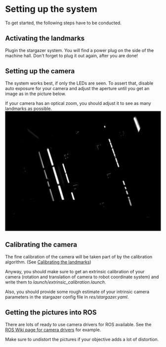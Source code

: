 # Setting up the system
To get started, the following steps have to be conducted.

## Activating the landmarks
Plugin the stargazer system. You will find a power plug on the side of the machine hall.
Don't forget to plug it out again, after you are done!

## Setting up the camera
The system works best, if only the LEDs are seen. To assert that, disable auto exposure for your camera and adjust the aperture until you get an image as in the picture below.

If your camera has an optical zoom, you should adjust it to see as many landmarks as possible.
![Optimal camera setup](camera_raw_image.png)

## Calibrating the camera
The fine calibration of the camera will be taken part of by the calibration algorithm. (See [Calibrating the landmarks](doc/Calibration.md))  

Anyway, you should make sure to get an extrinsic calibration of your camera (rotation and translation of camera to robot coordinate system) and write them to _launch/extrinsic_calibration.launch_.

Also, you should provide some rough estimate of your intrinsic camera parameters in the stargazer config file in _res/stargazer.yaml_.

## Getting the pictures into ROS
There are lots of ready to use camera drivers for ROS available. See the [ROS Wiki page for camera drivers](http://wiki.ros.org/camera_drivers) for example.

Make sure to undistort the pictures if your objective adds a lot of distortion.
